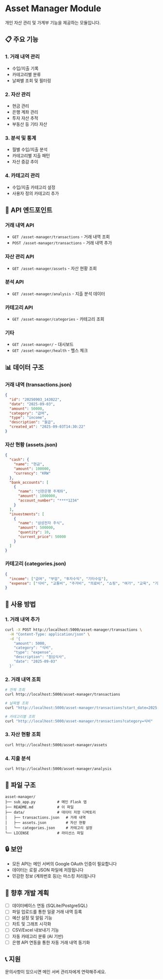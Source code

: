 # Asset Manager Module

개인 자산 관리 및 가계부 기능을 제공하는 모듈입니다.

## 📋 주요 기능

### 1. 거래 내역 관리
- 수입/지출 기록
- 카테고리별 분류
- 날짜별 조회 및 필터링

### 2. 자산 관리
- 현금 관리
- 은행 계좌 관리
- 투자 자산 추적
- 부동산 등 기타 자산

### 3. 분석 및 통계
- 월별 수입/지출 분석
- 카테고리별 지출 패턴
- 자산 증감 추이

### 4. 카테고리 관리
- 수입/지출 카테고리 설정
- 사용자 정의 카테고리 추가

## 🚀 API 엔드포인트

### 거래 내역 API
- `GET /asset-manager/transactions` - 거래 내역 조회
- `POST /asset-manager/transactions` - 거래 내역 추가

### 자산 관리 API
- `GET /asset-manager/assets` - 자산 현황 조회

### 분석 API
- `GET /asset-manager/analysis` - 지출 분석 데이터

### 카테고리 API
- `GET /asset-manager/categories` - 카테고리 조회

### 기타
- `GET /asset-manager/` - 대시보드
- `GET /asset-manager/health` - 헬스 체크

## 📊 데이터 구조

### 거래 내역 (transactions.json)
```json
{
  "id": "20250903_143022",
  "date": "2025-09-03",
  "amount": 50000,
  "category": "급여",
  "type": "income",
  "description": "월급",
  "created_at": "2025-09-03T14:30:22"
}
```

### 자산 현황 (assets.json)
```json
{
  "cash": {
    "name": "현금",
    "amount": 100000,
    "currency": "KRW"
  },
  "bank_accounts": [
    {
      "name": "신한은행 주계좌",
      "amount": 1000000,
      "account_number": "****1234"
    }
  ],
  "investments": [
    {
      "name": "삼성전자 주식",
      "amount": 500000,
      "quantity": 10,
      "current_price": 50000
    }
  ]
}
```

### 카테고리 (categories.json)
```json
{
  "income": ["급여", "부업", "투자수익", "기타수입"],
  "expense": ["식비", "교통비", "주거비", "의료비", "쇼핑", "여가", "교육", "기타지출"]
}
```

## 🔧 사용 방법

### 1. 거래 내역 추가
```bash
curl -X POST http://localhost:5000/asset-manager/transactions \
  -H "Content-Type: application/json" \
  -d '{
    "amount": 5000,
    "category": "식비",
    "type": "expense",
    "description": "점심식사",
    "date": "2025-09-03"
  }'
```

### 2. 거래 내역 조회
```bash
# 전체 조회
curl http://localhost:5000/asset-manager/transactions

# 날짜별 조회
curl "http://localhost:5000/asset-manager/transactions?start_date=2025-09-01&end_date=2025-09-30"

# 카테고리별 조회
curl "http://localhost:5000/asset-manager/transactions?category=식비"
```

### 3. 자산 현황 조회
```bash
curl http://localhost:5000/asset-manager/assets
```

### 4. 지출 분석
```bash
curl http://localhost:5000/asset-manager/analysis
```

## 📁 파일 구조

```
asset-manager/
├── sub_app.py          # 메인 Flask 앱
├── README.md           # 이 파일
├── data/               # 데이터 저장 디렉토리
│   ├── transactions.json   # 거래 내역
│   ├── assets.json         # 자산 현황
│   └── categories.json     # 카테고리 설정
└── LICENSE             # 라이선스 파일
```

## 🔒 보안

- 모든 API는 메인 서버의 Google OAuth 인증이 필요합니다
- 데이터는 로컬 JSON 파일에 저장됩니다
- 민감한 정보 (계좌번호 등)는 마스킹 처리됩니다

## 🚧 향후 개발 계획

- [ ] 데이터베이스 연동 (SQLite/PostgreSQL)
- [ ] 파일 업로드를 통한 일괄 거래 내역 등록
- [ ] 예산 설정 및 알림 기능
- [ ] 차트 및 그래프 시각화
- [ ] CSV/Excel 내보내기 기능
- [ ] 자동 카테고리 분류 (AI 기반)
- [ ] 은행 API 연동을 통한 자동 거래 내역 동기화

## 📞 지원

문의사항이 있으시면 메인 서버 관리자에게 연락해주세요.
